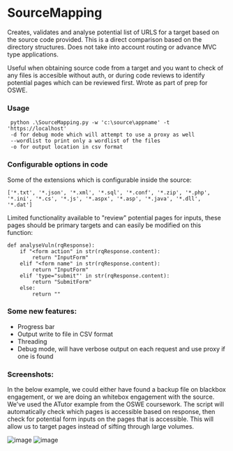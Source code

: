 # SourceMapping
Creates, validates and analyse potential list of URLS for a target based on the source code provided. This is a direct comparison based on the directory structures.
Does not take into account routing or advance MVC type applications.

Useful when obtaining source code from a target and you want to check of any files is accesible without auth, or during code reviews to identify potential pages which can be reviewed first. Wrote as part of prep for OSWE.

### Usage

```
 python .\SourceMapping.py -w 'c:\source\appname' -t 'https://localhost'
 -d for debug mode which will attempt to use a proxy as well
 --wordlist to print only a wordlist of the files
 -o for output location in csv format
```
### Configurable options in code

Some of the extensions which is configurable inside the source:

```
['*.txt', '*.json', '*.xml', '*.sql', '*.conf', '*.zip', '*.php', '*.ini', '*.cs', '*.js', '*.aspx', '*.asp', '*.java', '*.dll', '*.dat']
```

Limited functionality available to "review" potential pages for inputs, these pages should be primary targets and can easily be modified on this function:

```
def analyseVuln(rqResponse):
    if "<form action" in str(rqResponse.content):
        return "InputForm"
    elif "<form name" in str(rqResponse.content):
        return "InputForm"
    elif 'type="submit"' in str(rqResponse.content):
        return "SubmitForm"
    else:
        return ""
```

### Some new features:
- Progress bar
- Output write to file in CSV format
- Threading
- Debug mode, will have verbose output on each request and use proxy if one is found

### Screenshots:
In the below example, we could either have found a backup file on blackbox engagement, or we are doing an whitebox engagement with the source.
We've used the ATutor example from the OSWE coursework. The script will automatically check which pages is accessible based on response, then check for potential form inputs on the pages that is accessible. This will allow us to target pages instead of sifting through large volumes.

![image](https://user-images.githubusercontent.com/954507/136694737-74a18c1f-5e43-4c24-b78e-289be2a52b26.png)
![image](https://user-images.githubusercontent.com/954507/136694756-87b7bbeb-983b-4c8e-97d5-48a1cae1c9e1.png)

